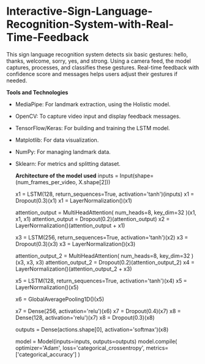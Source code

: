 # Interactive-Sign-Language-Recognition-System-with-Real-Time-Feedback
This sign language recognition system detects six basic gestures: hello, thanks, welcome, sorry, yes, and strong. 
Using a camera feed, the model captures, processes, and classifies these gestures. Real-time feedback with confidence score and messages helps users adjust their gestures if needed.

**Tools and Technologies**
- MediaPipe: For landmark extraction, using the Holistic model.
- OpenCV: To capture video input and display feedback messages.
- TensorFlow/Keras: For building and training the LSTM model.
- Matplotlib: For data visualization.
- NumPy: For managing landmark data.
- Sklearn: For metrics and splitting dataset.

  **Architecture of the model used**
  inputs = Input(shape=(num_frames_per_video, X.shape[2]))
    
  x1 = LSTM(128, return_sequences=True, activation='tanh')(inputs)
  x1 = Dropout(0.3)(x1)
  x1 = LayerNormalization()(x1)
    
  attention_output = MultiHeadAttention(
        num_heads=8, key_dim=32
    )(x1, x1, x1)
  attention_output = Dropout(0.2)(attention_output)
  x2 = LayerNormalization()(attention_output + x1)
    
  x3 = LSTM(256, return_sequences=True, activation='tanh')(x2)
  x3 = Dropout(0.3)(x3)
  x3 = LayerNormalization()(x3)
    
  attention_output_2 = MultiHeadAttention(
        num_heads=8, key_dim=32
    )(x3, x3, x3)
  attention_output_2 = Dropout(0.2)(attention_output_2)
  x4 = LayerNormalization()(attention_output_2 + x3)
    
  x5 = LSTM(128, return_sequences=True, activation='tanh')(x4)
  x5 = LayerNormalization()(x5)
    
  x6 = GlobalAveragePooling1D()(x5)
    
  x7 = Dense(256, activation='relu')(x6)
  x7 = Dropout(0.4)(x7)
  x8 = Dense(128, activation='relu')(x7)
  x8 = Dropout(0.3)(x8)
    
  outputs = Dense(actions.shape[0], activation='softmax')(x8)
    
  model = Model(inputs=inputs, outputs=outputs)
  model.compile(
        optimizer='Adam',
        loss='categorical_crossentropy',
        metrics=['categorical_accuracy']
  )
